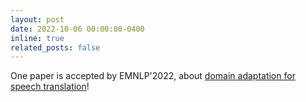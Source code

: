 ```yaml
---
layout: post
date: 2022-10-06 00:00:00-0400
inline: true
related_posts: false
---
```


One paper is accepted by EMNLP'2022, about [domain adaptation for speech translation](https://arxiv.org/abs/2205.11211)!
